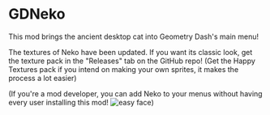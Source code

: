 # <cj>GDNeko</c>
This mod brings the ancient desktop cat into <cg>Geometry Dash</c>'s main menu!

<cb>The textures of Neko have been updated. If you want its classic look, get the texture pack in the "Releases" tab on the GitHub repo! (Get the Happy Textures pack if you intend on making your own sprites, it makes the process a lot easier)</c>

<c-aaaaaa>(If you're a mod developer, you can add Neko to your menus without having every user installing this mod! ![easy face](frame:diffIcon_01_btn_001.png?scale=0.3))</c>
